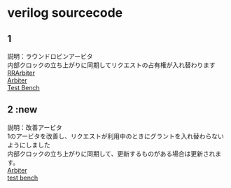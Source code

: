# verilog sourcecode

## 1
説明：ラウンドロビンアービタ<br>
内部クロックの立ち上がりに同期してリクエストの占有権が入れ替わります　<br>
[RRArbiter](./RRArbiter_230914/RRArbiter.sv) <br>
[Arbiter](./RRArbiter_230914/Arbiter.sv) <br>
[Test Bench](./RRArbiter_230914/RRArbiter_TB.sv)  <br>

## 2 :new
説明：改善アービタ<br>
1のアービタを改善し、リクエストが利用中のときにグラントを入れ替わらないようにしました <br>
内部クロックの立ち上がりに同期して、更新するものがある場合は更新されます。　<br>
[Arbiter](./CLArbiter_230914\CLArbiter.sv)  <br>
[test bench](./CLArbiter_230914\CLArbiter_tb.sv)  <br>
